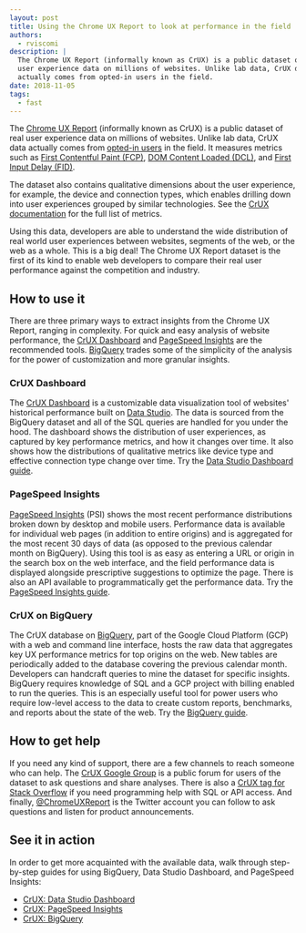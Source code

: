 ```yaml
---
layout: post
title: Using the Chrome UX Report to look at performance in the field
authors:
  - rviscomi
description: |
  The Chrome UX Report (informally known as CrUX) is a public dataset of real
  user experience data on millions of websites. Unlike lab data, CrUX data
  actually comes from opted-in users in the field.
date: 2018-11-05
tags:
  - fast
---
```


The [Chrome UX Report](https://developers.google.com/web/tools/chrome-user-experience-report/)
(informally known as CrUX) is a public dataset of real user experience data on
millions of websites. Unlike lab data, CrUX data actually comes from
[opted-in users](https://developers.google.com/web/tools/chrome-user-experience-report/#methodology)
in the field. It measures metrics such as [First Contentful Paint (FCP)](/first-contentful-paint),
[DOM Content Loaded (DCL)](https://developer.mozilla.org/en-US/docs/Web/Events/DOMContentLoaded),
and [First Input Delay (FID)](https://developers.google.com/web/updates/2018/05/first-input-delay).

The dataset also contains qualitative dimensions
about the user experience, for example, the device and connection types, which
enables drilling down into user experiences grouped by similar technologies.
See the
[CrUX documentation](https://developers.google.com/web/tools/chrome-user-experience-report/#metrics)
for the full list of metrics.

Using this data, developers are able to understand the wide distribution of real
world user experiences between websites, segments of the web, or the web as a
whole. This is a big deal! The Chrome UX Report dataset is the first of its kind
to enable web developers to compare their real user performance against the
competition and industry.

## How to use it

There are three primary ways to extract insights from the Chrome UX Report,
ranging in complexity. For quick and easy analysis of website performance, the [CrUX Dashboard](http://g.co/chromeuxdash) and
[PageSpeed Insights](https://developers.google.com/speed/pagespeed/insights/)
are the recommended tools. [BigQuery](https://console.cloud.google.com/bigquery?p=chrome-ux-report)
trades some of the simplicity of the analysis for the power of customization
and more granular insights.

### CrUX Dashboard

The [CrUX Dashboard](http://g.co/chromeuxdash) is a customizable data
visualization tool of websites' historical performance built on
[Data Studio](https://marketingplatform.google.com/about/data-studio/).
The data is sourced from the BigQuery dataset and all of the SQL queries are
handled for you under the hood. The dashboard shows the distribution of user
experiences, as captured by key performance metrics, and how it changes over
time. It also shows how the distributions of qualitative metrics like device
type and effective connection type change over time. Try the
[Data Studio Dashboard guide](/chrome-ux-report-data-studio-dashboard).

### PageSpeed Insights

[PageSpeed Insights](https://developers.google.com/speed/pagespeed/insights/)
(PSI) shows the most recent performance distributions broken down by desktop and
mobile users. Performance data is available for individual web pages
(in addition to entire origins) and is aggregated for the most recent 30 days of
data (as opposed to the previous calendar month on BigQuery). Using this tool is
as easy as entering a URL or origin in the search box on the web interface, and
the field performance data is displayed alongside prescriptive suggestions to
optimize the page. There is also an API available to programmatically get the
performance data. Try the
[PageSpeed Insights guide](/chrome-ux-report-pagespeed-insights).

### CrUX on BigQuery

The CrUX database on [BigQuery](https://console.cloud.google.com/bigquery?p=chrome-ux-report),
part of the Google Cloud Platform (GCP) with a web and command line interface,
hosts the raw data that aggregates key UX performance metrics for top origins
on the web. New tables are periodically added to the database covering the
previous calendar month. Developers can handcraft queries to mine the dataset
for specific insights. BigQuery requires knowledge of SQL and a GCP project with
billing enabled to run the queries. This is an especially useful tool for power
users who require low-level access to the data to create custom reports,
benchmarks, and reports about the state of the web. Try the
[BigQuery guide](/chrome-ux-report-bigquery).

## How to get help

If you need any kind of support, there are a few channels to reach someone who
can help. The
[CrUX Google Group](https://groups.google.com/a/chromium.org/forum/#!forum/chrome-ux-report)
is a public forum for users of the dataset to ask questions and share analyses.
There is also a
[CrUX tag for Stack Overflow](https://stackoverflow.com/questions/tagged/chrome-ux-report)
if you need programming help with SQL or API access. And finally,
[@ChromeUXReport](https://twitter.com/ChromeUXReport) is the Twitter account you
can follow to ask questions and listen for product announcements.

## See it in action

In order to get more acquainted with the available data, walk through
step-by-step guides for using BigQuery, Data Studio Dashboard, and PageSpeed
Insights:

- [CrUX: Data Studio Dashboard](/chrome-ux-report-data-studio-dashboard)
- [CrUX: PageSpeed Insights](/chrome-ux-report-pagespeed-insights)
- [CrUX: BigQuery](/chrome-ux-report-bigquery)
